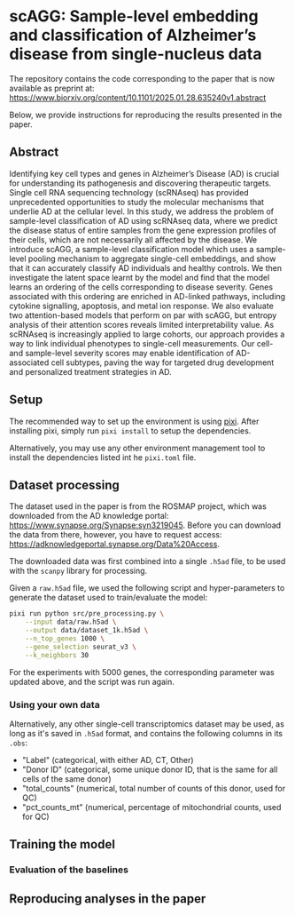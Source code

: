# scAGG: Sample-level embedding and classification of Alzheimer’s disease from single-nucleus data

The repository contains the code corresponding to the paper that is now available as preprint at: https://www.biorxiv.org/content/10.1101/2025.01.28.635240v1.abstract

Below, we provide instructions for reproducing the results presented in the paper.

## Abstract

Identifying key cell types and genes in Alzheimer’s Disease (AD) is crucial for understanding its pathogenesis and discovering therapeutic targets. Single cell RNA sequencing technology (scRNAseq) has provided unprecedented opportunities to study the molecular mechanisms that underlie AD at the cellular level. In this study, we address the problem of sample-level classification of AD using scRNAseq data, where we predict the disease status of entire samples from the gene expression profiles of their cells, which are not necessarily all affected by the disease. We introduce scAGG, a sample-level classification model which uses a sample-level pooling mechanism to aggregate single-cell embeddings, and show that it can accurately classify AD individuals and healthy controls. We then investigate the latent space learnt by the model and find that the model learns an ordering of the cells corresponding to disease severity. Genes associated with this ordering are enriched in AD-linked pathways, including cytokine signalling, apoptosis, and metal ion response. We also evaluate two attention-based models that perform on par with scAGG, but entropy analysis of their attention scores reveals limited interpretability value. As scRNAseq is increasingly applied to large cohorts, our approach provides a way to link individual phenotypes to single-cell measurements. Our cell- and sample-level severity scores may enable identification of AD-associated cell subtypes, paving the way for targeted drug development and personalized treatment strategies in AD.


## Setup

The recommended way to set up the environment is using [pixi](https://pixi.sh/latest/). After installing pixi, simply run `pixi install` to setup the dependencies. 

Alternatively, you may use any other environment management tool to install the dependencies listed int he `pixi.toml` file.

## Dataset processing

The dataset used in the paper is from the ROSMAP project, which was downloaded from the AD knowledge portal: https://www.synapse.org/Synapse:syn3219045. Before you can download the data from there, however, you have to request access: https://adknowledgeportal.synapse.org/Data%20Access.

The downloaded data was first combined into a single `.h5ad` file, to be used with the `scanpy` library for processing.

Given a `raw.h5ad` file, we used the following script and hyper-parameters to generate the dataset used to train/evaluate the model:

```sh
pixi run python src/pre_processing.py \
    --input data/raw.h5ad \
    --output data/dataset_1k.h5ad \
    --n_top_genes 1000 \
    --gene_selection seurat_v3 \
    --k_neighbors 30
```

For the experiments with 5000 genes, the corresponding parameter was updated above, and the script was run again.


### Using your own data

Alternatively, any other single-cell transcriptomics dataset may be used, as long as it's saved in `.h5ad` format, and contains the following columns in its `.obs`:

- "Label" (categorical, with either AD, CT, Other)
- "Donor ID" (categorical, some unique donor ID, that is the same for all cells of the same donor)
- "total_counts" (numerical, total number of counts of this donor, used for QC)
- "pct_counts_mt" (numerical, percentage of mitochondrial counts, used for QC)

## Training the model


### Evaluation of the baselines

## Reproducing analyses in the paper

